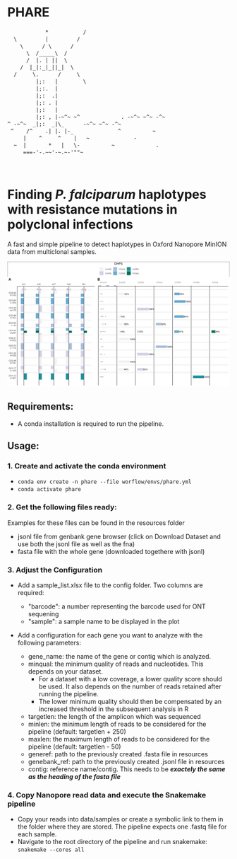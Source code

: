 # PHARE

```
            *           /
  \         |         /
    \      / \      /
      \  /_____\  /
      /  |. | ||  \
    /  |_|:_|_||_|  \
  /     \.      /     \
         |;:   |        \
         |;:.  |          
         |;:  .|
         |;: . | 
         |;:   |            
         |;: , |-~^~ ~^             . -~^~ ~^~ -^~                        
^ -~^~  _|;:  _|\_      -~^~ ~^~ -^~    
 ^    /^    .| |. |-_              ^          ~
     |    ^     ^    |   ~              -
  ~  |       *   |   \-          ~             .
     ===-'-.~~'-~.~-'""~ 



```

# Finding _**P**. falciparum_ **ha**plotypes with **re**sistance mutations in polyclonal infections

A fast and simple pipeline to detect haplotypes in Oxford Nanopore MinION data from multiclonal samples.

![an example of the PHARE pipeline output](resources/pipeline_example.png)


## Requirements:
- A conda installation is required to run the pipeline.

## Usage:
### 1. Create and activate the conda environment
- `conda env create -n phare --file worflow/envs/phare.yml`
- `conda activate phare`


### 2. Get the following files ready:
Examples for these files can be found in the resources folder

- jsonl file from genbank gene browser (click on Download Dataset and use both the jsonl file as well as the fna)
- fasta file with the whole gene (downloaded togethere with jsonl)

### 3. Adjust the Configuration

- Add a sample_list.xlsx file to the config folder. Two columns are required: 
    * "barcode": a number representing the barcode used for ONT sequening
    * "sample": a sample name to be displayed in the plot

- Add a configuration for each gene you want to analyze with the following parameters:
    * gene_name: the name of the gene or contig which is analyzed.
    * minqual: the minimum quality of reads and nucleotides. This depends on your dataset.
        + For a dataset with a low coverage, a lower quality score should be used. It also depends on the number of reads retained after running the pipeline. 
        + The lower minimum quality should then be compensated by an increased threshold in the subsequent analysis in R
    * targetlen: the length of the amplicon which was sequenced
    * minlen: the minimum length of reads to be considered for the pipeline (default: targetlen + 250)
    * maxlen: the maximum length of reads to be considered for the pipeline (default: targetlen - 50)
    * generef: path to the previously created .fasta file in resources
    * genebank_ref: path to the previously created .jsonl file in resources
    * contig: reference name/contig. This needs to be ***exactely the same as the heading of the fasta file***
    


### 4. Copy Nanopore read data and execute the Snakemake pipeline
- Copy your reads into data/samples or create a symbolic link to them in the folder where they are stored. The pipeline expects one .fastq file for each sample.
- Navigate to the root directory of the pipeline and run snakemake: `snakemake --cores all`






<!-- 
See the comments in the R file for details about all paramterers
Most importantly though, a threshold has to be set to differentiate between noise and real haplotypes. It is the minimum fraction of reads as part of all reads in a sample that have to be of a certain haplotype, for this haplotype to be considered not noise. (noise = sequencing errors)

The R script consists of the following functions:

- a function to do the initial setup. all variables are stored in a list for easy access (and to simulate a kind of class like structure)
- a function to read all files in a path
    * the barcode number is inferred from the file name! it assumes one to three numbers in the file name: first, the barcode/source, then the subset and lastly the replicate number for in silico replicates
- a function to join the sample names to the data frame and calculate the total number of reads
- a function to create snp/roi dataframe and a reference sequence
    + gb_report: a reportfile downloaded from genbank in .json format, which corresponds to the reference sequence. it is used to calculate exon and intron positions.
    + hapl: the dataframe with all the snps => used to create the output df
- filter duplicate snps
    + if we have a duplicate snp (same aa position but different nucleotide)
- translate nucleotide snps to amino acids
- calculate the frequency of the aa variants
- apply a treshold and then recalculate haplotypes and their relative frequencies for all the haplotypes which still exist (are not considered noise)
- make the dataframe necessary for the plot
- create a plot
- store a plot -->